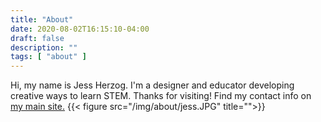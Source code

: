 ```yaml
---
title: "About"
date: 2020-08-02T16:15:10-04:00
draft: false
description: ""
tags: [ "about" ]
---
```

Hi, my name is Jess Herzog.  I'm a designer and educator developing creative ways to learn STEM.  Thanks for visiting!  Find my contact info on [my main site.](http://jessica-herzog.com/)
{{< figure src="/img/about/jess.JPG" title="">}}


